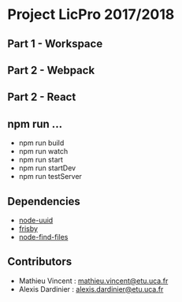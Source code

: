 # Project LicPro 2017/2018

## Part 1 - Workspace

## Part 2 - Webpack

## Part 2 - React

## npm run ...

* npm run build
* npm run watch
* npm run start
* npm run startDev
* npm run testServer

## Dependencies

* [node-uuid](https://www.npmjs.com/package/node-uuid)
* [frisby](https://www.npmjs.com/package/frisby)
* [node-find-files](https://www.npmjs.com/package/node-find-files)

## Contributors

- Mathieu Vincent : [mathieu.vincent@etu.uca.fr](mailto:mathieu.vincent@etu.uca.fr)
- Alexis Dardinier : [alexis.dardinier@etu.uca.fr](mailto:alexis.dardinier@etu.uca.fr)
